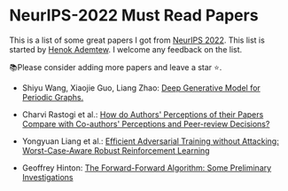 # NeurIPS-2022 Must Read Papers

This is a list of some great papers I got from [NeurIPS 2022](https://neurips.cc). This list is started by [Henok Ademtew](https://twitter.com/henokademtew). I welcome any feedback on the list.

📚Please consider adding more papers and leave a star ⭐️.

* Shiyu Wang, Xiaojie Guo, Liang Zhao: [Deep Generative Model for Periodic Graphs.](https://arxiv.org/abs/2201.11932)

* Charvi Rastogi et al.: [How do Authors' Perceptions of their Papers Compare with Co-authors' Perceptions and Peer-review Decisions?](https://arxiv.org/abs/2211.12966)

* Yongyuan Liang et al.: [Efficient Adversarial Training without Attacking: Worst-Case-Aware Robust Reinforcement Learning](https://openreview.net/forum?id=y-E1htoQl-n)

* Geoffrey Hinton: [The Forward-Forward Algorithm: Some Preliminary Investigations](https://www.cs.toronto.edu/~hinton/FFA13.pdf) 


